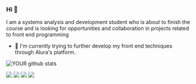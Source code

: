 ### Hi 👋
I am a systems analysis and development student who is about to finish the course and is looking for opportunities and collaboration in projects related to front end programming
- 🌱 I'm currently trying to further develop my front end techniques through Alura's platform.

![YOUR github stats](https://github-readme-stats.vercel.app/api?username=Kevitos)

[<img src="https://img.shields.io/badge/twitter-%231DA1F2.svg?&style=for-the-badge&logo=twitter&logoColor=white" />](https://twitter.com/Kevitous1) 
[<img src="https://img.shields.io/badge/linkedin-%230077B5.svg?&style=for-the-badge&logo=linkedin&logoColor=white" />](https://www.linkedin.com/in/kevin-christian-da-silva-cassiano-70b7a21a3/)
[<img src = "https://img.shields.io/badge/instagram-%23E4405F.svg?&style=for-the-badge&logo=instagram&logoColor=white">](https://www.instagram.com/kevincsilva/) 
[<img src = "https://img.shields.io/badge/facebook-%231877F2.svg?&style=for-the-badge&logo=facebook&logoColor=white">](https://www.facebook.com/KevinCDScassiano)

